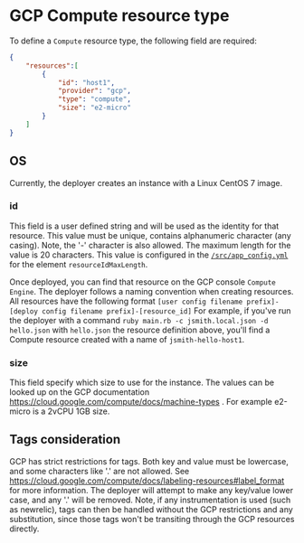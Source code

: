 # GCP Compute resource type

To define a `Compute` resource type, the following field are required:

```json
{
    "resources":[
        {
            "id": "host1",
            "provider": "gcp",
            "type": "compute",
            "size": "e2-micro"
        }
    ]
}
```

## OS

Currently, the deployer creates an instance with a Linux CentOS 7 image.

### id

This field is a user defined string and will be used as the identity for that resource.
This value must be unique, contains alphanumeric character (any casing). Note, the '-' character is also allowed.
The maximum length for the value is 20 characters. This value is configured in the [`/src/app_config.yml`](/src/app_config.yml) for the element `resourceIdMaxLength`.

Once deployed, you can find that resource on the GCP console `Compute Engine`.
The deployer follows a naming convention when creating resources. All resources have the following format `[user config filename prefix]-[deploy config filename prefix]-[resource_id]`
For example, if you've run the deployer with a command `ruby main.rb -c jsmith.local.json -d hello.json` with `hello.json` the resource definition above, you'll find a Compute resource created with a name of `jsmith-hello-host1`.

### size

This field specify which size to use for the instance. The values can be looked up on the GCP documentation https://cloud.google.com/compute/docs/machine-types .
For example e2-micro is a 2vCPU 1GB size.

## Tags consideration

GCP has strict restrictions for tags. Both key and value must be lowercase, and some characters like '.' are not allowed. See https://cloud.google.com/compute/docs/labeling-resources#label_format for more information.
The deployer will attempt to make any key/value lower case, and any '.' will be removed.
Note, if any instrumentation is used (such as newrelic), tags can then be handled without the GCP restrictions and any substitution, since those tags won't be transiting through the GCP resources directly.

